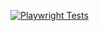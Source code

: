 [![Playwright Tests](https://github.com/kozinvl/PlaywrightAutomation/actions/workflows/playwright.yml/badge.svg?branch=master)](https://github.com/kozinvl/PlaywrightAutomation/actions/workflows/playwright.yml)

<p align="left">
   <a href="">
    <img src="https://skillicons.dev/icons?i=ts,gherkin" alt="" />
  </a>
</p>
